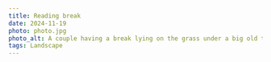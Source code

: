 ```yaml
---
title: Reading break
date: 2024-11-19
photo: photo.jpg
photo_alt: A couple having a break lying on the grass under a big old tree by a river. One is reading, the other napping.
tags: Landscape
---
```

